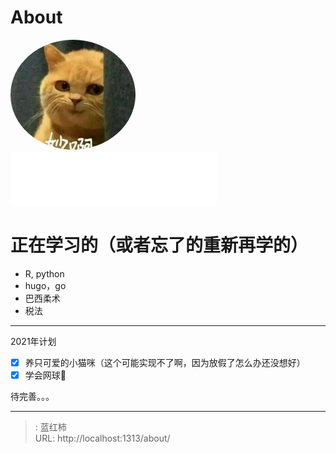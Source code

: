 # About

<img src="/author.jpg" alt="博客蓝红柿的头像" class="img_avatar" width="200px" style="border-radius:100%">

<iframe frameborder="no" border="0" marginwidth="0" marginheight="0" width=330 height=86 src="//music.163.com/outchain/player?type=2&id=1698603&auto=1&height=66"></iframe>

# 正在学习的（或者忘了的重新再学的）
* R, python
* hugo，go
* 巴西柔术
* 税法

---

2021年计划

- [x] 养只可爱的小猫咪（这个可能实现不了啊，因为放假了怎么办还没想好）
- [x] 学会网球🎾

待完善。。。

---

> : 蓝红柿  
> URL: http://localhost:1313/about/  

